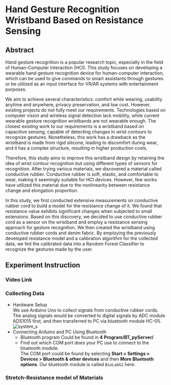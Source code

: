 # Hand Gesture Recognition Wristband Based on Resistance Sensing
## Abstract
Hand gesture recognition is a popular research topic, especially in the field of Human-Computer Interaction (HCI). This study focuses on developing a wearable hand gesture recognition device for human-computer interaction, which can be used to give commands to smart assistants through gestures or be utilized as an input interface for VR/AR systems with entertainment purposes.  

We aim to achieve several characteristics: comfort while wearing, usability anytime and anywhere, privacy preservation, and low cost. However, existing projects do not fully meet our requirements. Technologies based on computer vision and wireless signal detection lack mobility, while current wearable gesture recognition wristbands are not wearable enough. The closest existing work to our requirements is a wristband based on capacitive sensing, capable of detecting changes in wrist contours to recognize gestures. Nonetheless, this work has a drawback as the wristband is made from rigid silicone, leading to discomfort during wear, and it has a complex structure, resulting in higher production costs.  
 
Therefore, this study aims to improve this wristband design by retaining the idea of wrist contour recognition but using different types of sensors for recognition. After trying various materials, we discovered a material called conductive rubber. Conductive rubber is soft, elastic, and comfortable to wear, making it seemingly suitable for HCI devices. However, few works have utilized this material due to the nonlinearity between resistance change and elongation proportion.  

In this study, we first conducted extensive measurements on conductive rubber cord to build a model for the resistance change of it. We found that resistance value exhibits significant changes when subjected to small extensions. Based on this discovery, we decided to use conductive rubber cord as a sensor on the wristband and employ a resistance sensing approach for gesture recognition. We then created the wristband using conductive rubber cords and denim fabric. By employing the previously developed resistance model and a calibration algorithm for the collected data, we fed the calibrated data into a Random Forest Classifier to recognize the gestures made by the user.
## Experiment Instruction
### Video Link
### Collecting Data  
* Hardware Setup  
We use Arduino Uno to collect signals from conductive rubber cords. The analog signals would be converted to digital signals by ADC module ADS1015 first, and then transferred to PC via bluetooth module HC-05.  
![system_s](https://github.com/ban9975/Thesis/assets/55187987/2b7a6970-4ab9-4a81-9c34-197958233fa6)
* Connecting Arduino and PC Using Bluetooth  
  * Bluetooth program Could be found in **4 Program/BT_pyServer/**   
  * Find out which COM port does your PC use to connect to the bluetooth module.  
The COM port could be found by selecting **Start > Settings > Devices > Bluetooth & other devices** and then **More Bluetooth options**. Our bluetooth module is called `BioLabG2` here.
### Stretch-Resistance model of Materials

